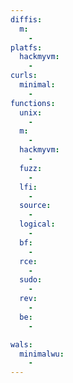 ```yaml
---
diffis:
  m:
    -
platfs:
  hackmyvm:
    -
curls:
  minimal:
    -
functions:
  unix:
    -
  m:
    -
  hackmyvm:
    -
  fuzz:
    -
  lfi:
    -
  source:
    -
  logical:
    -
  bf:
    -
  rce:
    -
  sudo:
    -
  rev:
    -
  be:
    -

wals:
  minimalwu:
    -
---
```

